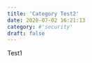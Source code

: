```yaml
---
title: 'Category Test2'
date: 2020-07-02 16:21:13
category: #'security'
draft: false
---
```


Test1
